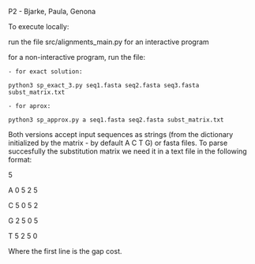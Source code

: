P2 - 
Bjarke, Paula, Genona

To execute locally:

run the file src/alignments_main.py for an interactive program

for a non-interactive program, run the file:

    - for exact solution:

    python3 sp_exact_3.py seq1.fasta seq2.fasta seq3.fasta subst_matrix.txt 

    - for aprox: 

    python3 sp_approx.py a seq1.fasta seq2.fasta subst_matrix.txt 


Both versions accept input sequences as strings (from the dictionary initialized by the matrix - by default A C T G) or fasta files. To parse succesfully the substitution matrix we need it in a text file in the following format:
                         

5                            

A  0  5  2  5  

C  5  0  5  2 

G  2  5  0  5 

T  5  2  5  0


Where the first line is the gap cost.

